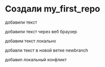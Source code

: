 ﻿# Создали my_first_repo

добавили текст

добавили текст через веб браузер

добавим текст локально

добавли текст в новой ветке  newbranch

добавил локальный конфликт